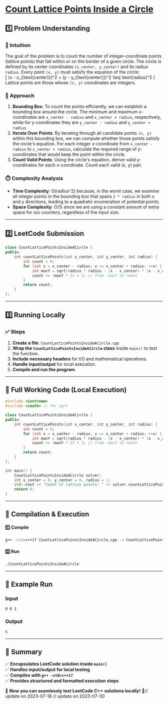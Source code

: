 # **[Count Lattice Points Inside a Circle](https://leetcode.com/problems/count-lattice-points-inside-a-circle/description/)**  

## **1️⃣ Problem Understanding**  
### **📌 Intuition**  
The goal of the problem is to count the number of integer-coordinate points (lattice points) that fall within or on the border of a given circle. The circle is defined by its center coordinates `(x_center, y_center)` and its radius `radius`. Every point `(x, y)` must satisfy the equation of the circle:  
\[
(x - x_{\text{center}})^2 + (y - y_{\text{center}})^2 \leq \text{radius}^2
\]
Lattice points are those whose `(x, y)` coordinates are integers.

### **🚀 Approach**  
1. **Bounding Box**: To count the points efficiently, we can establish a bounding box around the circle. The minimum and maximum x-coordinates are `x_center - radius` and `x_center + radius`, respectively, while for y-coordinates they are `y_center - radius` and `y_center + radius`.
2. **Iterate Over Points**: By iterating through all candidate points `(x, y)` within this bounding box, we can compute whether those points satisfy the circle's equation. For each integer x-coordinate from `x_center - radius` to `x_center + radius`, calculate the required range of y-coordinates that would keep the point within the circle.
3. **Count Valid Points**: Using the circle's equation, derive valid y-coordinates for each x-coordinate. Count each valid (x, y) pair.

### **⏱️ Complexity Analysis**  
- **Time Complexity**: O(radius^2) because, in the worst case, we examine all integer points in the bounding box that spans `2 * radius` in both x and y directions, leading to a quadratic enumeration of potential points.  
- **Space Complexity**: O(1) since we are using a constant amount of extra space for our counters, regardless of the input size.

---  

## **2️⃣ LeetCode Submission**  
```cpp
class CountLatticePointsInsideACircle {
public:
    int countLatticePoints(int x_center, int y_center, int radius) {
        int count = 0;
        for (int x = x_center - radius; x <= x_center + radius; ++x) {
            int maxY = sqrt(radius * radius - (x - x_center) * (x - x_center));
            count += (maxY * 2) + 1; // from -maxY to +maxY
        }
        return count;
    }
};
```  

---  

## **3️⃣ Running Locally**  
### **✅ Steps**  
1. **Create a file**: `CountLatticePointsInsideACircle.cpp`  
2. **Wrap the `CountLatticePointsInsideACircle` class** inside `main()` to test the function.  
3. **Include necessary headers** for I/O and mathematical operations.  
4. **Handle input/output** for local execution.  
5. **Compile and run the program**.  

---  

## **📝 Full Working Code (Local Execution)**  
```cpp
#include <iostream>
#include <cmath> // for sqrt

class CountLatticePointsInsideACircle {
public:
    int countLatticePoints(int x_center, int y_center, int radius) {
        int count = 0;
        for (int x = x_center - radius; x <= x_center + radius; ++x) {
            int maxY = sqrt(radius * radius - (x - x_center) * (x - x_center));
            count += (maxY * 2) + 1; // from -maxY to +maxY
        }
        return count;
    }
};

int main() {
    CountLatticePointsInsideACircle solver;
    int x_center = 0, y_center = 0, radius = 1;
    std::cout << "Count of lattice points: " << solver.countLatticePoints(x_center, y_center, radius) << std::endl; 
    return 0;
}
```  

---  

## **🔧 Compilation & Execution**  
#### **1️⃣ Compile**  
```bash
g++ -std=c++17 CountLatticePointsInsideACircle.cpp -o CountLatticePointsInsideACircle
```  

#### **2️⃣ Run**  
```bash
./CountLatticePointsInsideACircle
```  

---  

## **🎯 Example Run**  
### **Input**  
```
0 0 1
```  
### **Output**  
```
5
```  

---  

## **📌 Summary**  
✅ **Encapsulates LeetCode solution inside `main()`**  
✅ **Handles input/output for local testing**  
✅ **Compiles with `g++ -std=c++17`**  
✅ **Provides structured and formatted execution steps**  

🚀 **Now you can seamlessly test LeetCode C++ solutions locally!** 🚀// update on 2023-07-18
// update on 2023-07-30
